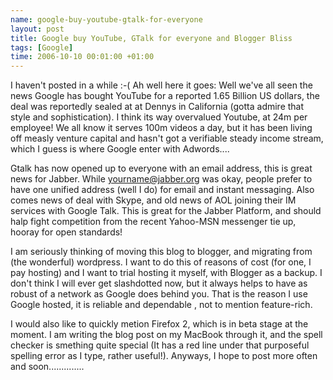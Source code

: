```yaml
--- 
name: google-buy-youtube-gtalk-for-everyone 
layout: post 
title: Google buy YouTube, GTalk for everyone and Blogger Bliss 
tags: [Google]
time: 2006-10-10 00:01:00 +01:00 
--- 
```


I haven't posted in a while :-( Ah well here it goes: Well we've all seen the
news Google has bought YouTube for a reported 1.65 Billion US dollars, the
deal was reportedly sealed at at Dennys in California (gotta admire that style
and sophistication). I think its way overvalued Youtube, at 24m per employee!
We all know it serves 100m videos a day, but it has been living off measly
venture capital and hasn't got a verifiable steady income stream, which I
guess is where Google enter with Adwords....
  
Gtalk has now opened up to everyone with an email address, this is great news
for Jabber. While yourname@jabber.org was okay, people prefer to have one
unified address (well I do) for email and instant messaging. Also comes news
of deal with Skype, and old news of AOL joining their IM services with Google
Talk. This is great for the Jabber Platform, and should halp fight competition
from the recent Yahoo-MSN messenger tie up, hooray for open standards!
  
I am seriously thinking of moving this blog to blogger, and migrating from
(the wonderful) wordpress. I want to do this of reasons of cost (for one, I
pay hosting) and I want to trial hosting it myself, with Blogger as a backup.
I don't think I will ever get slashdotted now, but it always helps to have as
robust of a network as Google does behind you. That is the reason I use Google
hosted, it is reliable and dependable , not to mention feature-rich.
  
I would also like to quickly metion Firefox 2, which is in beta stage at the
moment. I am writing the blog post on my MacBook through it, and the spell
checker is smething quite special (It has a red line under that purposeful
spelling error as I type, rather useful!). Anyways, I hope to post more often
and soon..............
